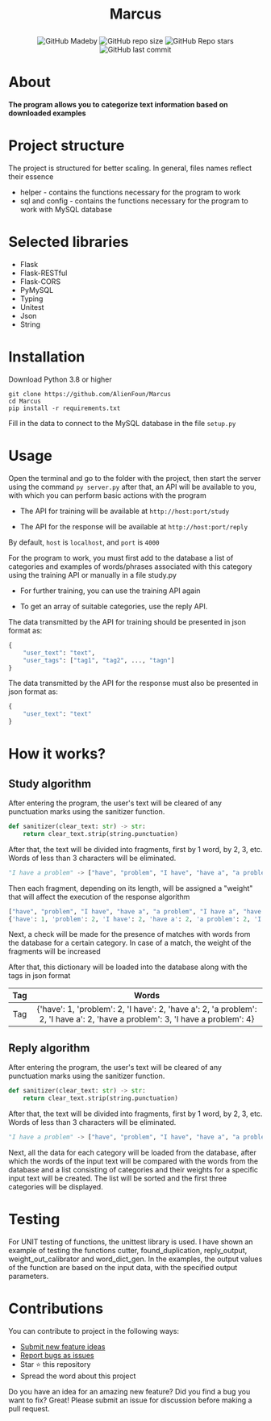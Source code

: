 # <p align="center">Marcus</p>
<p align="center"><img alt="GitHub Madeby" src="https://img.shields.io/badge/made%20by-AlienFoun-blue"> <img alt="GitHub repo size" src="https://img.shields.io/github/repo-size/AlienFoun/Marcus"> <img alt="GitHub Repo stars" src="https://img.shields.io/github/stars/Alienfoun/marcus?style=social"> <img alt="GitHub last commit" src="https://img.shields.io/github/last-commit/AlienFoun/Marcus"> </p>

# About
**The program allows you to categorize text information based on downloaded examples**

# Project structure
The project is structured for better scaling. In general, files names reflect their essence
* helper - contains the functions necessary for the program to work
* sql and config - contains the functions necessary for the program to work with MySQL database

# Selected libraries
* Flask
* Flask-RESTful
* Flask-CORS
* PyMySQL
* Typing
* Unitest
* Json
* String

# Installation
Download Python 3.8 or higher

```
git clone https://github.com/AlienFoun/Marcus
cd Marcus
pip install -r requirements.txt
```

Fill in the data to connect to the MySQL database in the file `setup.py`

# Usage

Open the terminal and go to the folder with the project, then start the server using the command `py server.py` after that, an API will be available to you, with which you can perform basic actions with the program

* The API for training will be available at `http://host:port/study`

* The API for the response will be available at `http://host:port/reply`

By default, `host` is `localhost`, and `port` is `4000`

For the program to work, you must first add to the database a list of categories and examples of words/phrases associated with this category using the training API or manually in a file study.py

* For further training, you can use the training API again

* To get an array of suitable categories, use the reply API.

The data transmitted by the API for training should be presented in json format as:
```Python
{
	"user_text": "text",
	"user_tags": ["tag1", "tag2", ..., "tagn"]
}
```

The data transmitted by the API for the response must also be presented in json format as:

```Python
{
	"user_text": "text"
}
```
# How it works?

## Study algorithm

After entering the program, the user's text will be cleared of any punctuation marks using the sanitizer function.

```Python
def sanitizer(clear_text: str) -> str:
    return clear_text.strip(string.punctuation)
```
After that, the text will be divided into fragments, first by 1 word, by 2, 3, etc. Words of less than 3 characters will be eliminated.
```Python
"I have a problem" -> ["have", "problem", "I have", "have a", "a problem", "I have a", "have a problem", "I have a problem"]
```
Then each fragment, depending on its length, will be assigned a "weight" that will affect the execution of the response algorithm

```Python
["have", "problem", "I have", "have a", "a problem", "I have a", "have a problem", "I have a problem"] ->
{'have': 1, 'problem': 2, 'I have': 2, 'have a': 2, 'a problem': 2, 'I have a': 2, 'have a problem': 3, 'I have a problem': 4}
```

Next, a check will be made for the presence of matches with words from the database for a certain category. In case of a match, the weight of the fragments will be increased

After that, this dictionary will be loaded into the database along with the tags in json format

| Tag | Words |
|:---------:|:---------:|
| Tag | {'have': 1, 'problem': 2, 'I have': 2, 'have a': 2, 'a problem': 2, 'I have a': 2, 'have a problem': 3, 'I have a problem': 4} |


## Reply algorithm

After entering the program, the user's text will be cleared of any punctuation marks using the sanitizer function.

```Python
def sanitizer(clear_text: str) -> str:
    return clear_text.strip(string.punctuation)
```
After that, the text will be divided into fragments, first by 1 word, by 2, 3, etc. Words of less than 3 characters will be eliminated.
```Python
"I have a problem" -> ["have", "problem", "I have", "have a", "a problem", "I have a", "have a problem", "I have a problem"]
```
Next, all the data for each category will be loaded from the database, after which the words of the input text will be compared with the words from the database and a list consisting of categories and their weights for a specific input text will be created. The list will be sorted and the first three categories will be displayed.

# Testing

For UNIT testing of functions, the unittest library is used. I have shown an example of testing the functions cutter, found_duplication, reply_output, weight_out_calibrator and word_dict_gen. In the examples, the output values of the function are based on the input data, with the specified output parameters.

# Contributions

You can contribute to project in the following ways:

* [Submit new feature ideas](https://github.com/AlienFoun/Marcus/issues)
* [Report bugs as issues](https://github.com/AlienFoun/Marcus/issues)
* Star ⭐ this repository
* Spread the word about this project

Do you have an idea for an amazing new feature? Did you find a bug you want to fix? Great! Please submit an issue for discussion before making a pull request.
